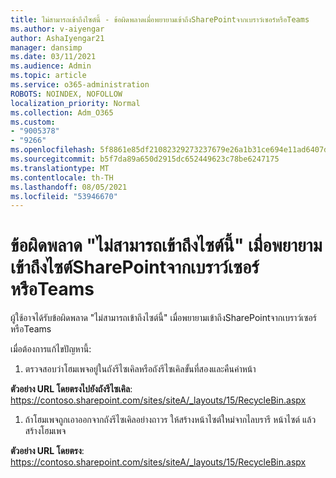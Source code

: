 ```yaml
---
title: ไม่สามารถเข้าถึงไซต์นี้ - ข้อผิดพลาดเมื่อพยายามเข้าถึงSharePointจากเบราว์เซอร์หรือTeams
ms.author: v-aiyengar
author: AshaIyengar21
manager: dansimp
ms.date: 03/11/2021
ms.audience: Admin
ms.topic: article
ms.service: o365-administration
ROBOTS: NOINDEX, NOFOLLOW
localization_priority: Normal
ms.collection: Adm_O365
ms.custom:
- "9005378"
- "9266"
ms.openlocfilehash: 5f8861e85df21082329273237679e26a1b31ce694e11ad6407d4690d7caf2fc9
ms.sourcegitcommit: b5f7da89a650d2915dc652449623c78be6247175
ms.translationtype: MT
ms.contentlocale: th-TH
ms.lasthandoff: 08/05/2021
ms.locfileid: "53946670"
---
```

# <a name="this-site-cant-be-reached-error-when-trying-to-access-sharepoint-site-from-browser-or-teams"></a>ข้อผิดพลาด "ไม่สามารถเข้าถึงไซต์นี้" เมื่อพยายามเข้าถึงไซต์SharePointจากเบราว์เซอร์หรือTeams

ผู้ใช้อาจได้รับข้อผิดพลาด "ไม่สามารถเข้าถึงไซต์นี้" เมื่อพยายามเข้าถึงSharePointจากเบราว์เซอร์หรือTeams 

เมื่อต้องการแก้ไขปัญหานี้: 

1. ตรวจสอบว่าโฮมเพจอยู่ในถังรีไซเคิลหรือถังรีไซเคิลขั้นที่สองและคืนค่าหน้า

**ตัวอย่าง URL โดยตรงไปยังถังรีไซเคิล**: https://contoso.sharepoint.com/sites/siteA/_layouts/15/RecycleBin.aspx

1. ถ้าโฮมเพจถูกเอาออกจากถังรีไซเคิลอย่างถาวร ให้สร้างหน้าไซต์ใหม่จากไลบรารี หน้าไซต์ แล้วสร้างโฮมเพจ 

**ตัวอย่าง URL โดยตรง**: https://contoso.sharepoint.com/sites/siteA/_layouts/15/RecycleBin.aspx